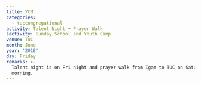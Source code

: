 ```yaml
---
title: YCM
categories:
  - tuccongregational
activity: Talent Night + Prayer Walk
sactivity: Sunday School and Youth Camp
venue: TUC
month: June
year: '2018'
day: Friday
remarks: >-
  Talent night is on Fri night and prayer walk from Igam to TUC on Saturday
  morning.
---
```


